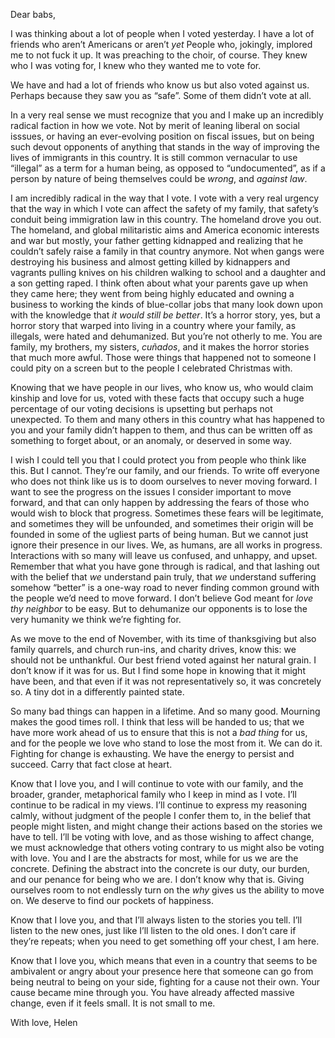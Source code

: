 Dear babs,

I was thinking about a lot of people when I voted yesterday. I have a lot of friends who aren’t Americans or aren’t _yet_ People who, jokingly, implored me to not fuck it up. It was preaching to the choir, of course. They knew who I was voting for, I knew who they wanted me to vote for.

We have and had a lot of friends who know us but also voted against us. Perhaps because they saw you as “safe”. Some of them didn’t vote at all.

In a very real sense we must recognize that you and I make up an incredibly radical faction in how we vote. Not by merit of leaning liberal on social isssues, or having an ever-evolving position on fiscal issues, but on being such devout opponents of anything that stands in the way of improving the lives of immigrants in this country. It is still common vernacular to use “illegal” as a term for a human being, as opposed to “undocumented”, as if a person by nature of being themselves could be _wrong_, and _against law_.

I am incredibly radical in the way that I vote. I vote with a very real urgency that the way in which I vote can affect the safety of my family, that safety’s conduit being immigration law in this country. The homeland drove you out. The homeland, and global militaristic aims and America economic interests and war but mostly, your father getting kidnapped and realizing that he couldn’t safely raise a family in that country anymore. Not when gangs were destroying his business and almost getting killed by kidnappers and vagrants pulling knives on his children walking to school and a daughter and a son getting raped. I think often about what your parents gave up when they came here; they went from being highly educated and owning a business to working the kinds of blue-collar jobs that many look down upon with the knowledge that _it would still be better_. It’s a horror story, yes, but a horror story that warped into living in a country where your family, as illegals, were hated and dehumanized. But you’re not otherly to me. You are family, my brothers, my sisters, _cuñados_, and it makes the horror stories that much more awful. Those were things that happened not to someone I could pity on a screen but to the people I celebrated Christmas with.

Knowing that we have people in our lives, who know us, who would claim kinship and love for us, voted with these facts that occupy such a huge percentage of our voting decisions is upsetting but perhaps not unexpected. To them and many others in this country what has happened to you and your family didn’t happen to them, and thus can be written off as something to forget about, or an anomaly, or deserved in some way. 

I wish I could tell you that I could protect you from people who think like this. But I cannot. They’re our family, and our friends. To write off everyone who does not think like us is to doom ourselves to never moving forward. I want to see the progress on the issues I consider important to move forward, and that can only happen by addressing the fears of those who would wish to block that progress. Sometimes these fears will be legitimate, and sometimes they will be unfounded, and sometimes their origin will be founded in some of the ugliest parts of being human. But we cannot just ignore their presence in our lives. We, as humans, are all works in progress. Interactions with so many will leave us confused, and unhappy, and upset. Remember that what you have gone through is radical, and that lashing out with the belief that _we_ understand pain truly, that _we_ understand suffering somehow “better” is a one-way road to never finding common ground with the people we’d need to move forward. I don’t believe God meant for _love thy neighbor_ to be easy. But to dehumanize our opponents is to lose the very humanity we think we’re fighting for.

As we move to the end of November, with its time of thanksgiving but also family quarrels, and church run-ins, and charity drives, know this: we should not be unthankful. Our best friend voted against her natural grain. I don’t know if it was for us. But I find some hope in knowing that it might have been, and that even if it was not representatively so, it was concretely so. A tiny dot in a differently painted state.

So many bad things can happen in a lifetime. And so many good. Mourning makes the good times roll. I think that less will be handed to us; that we have more work ahead of us to ensure that this is not a _bad thing_ for us, and for the people we love who stand to lose the most from it. We can do it. Fighting for change is exhausting. We have the energy to persist and succeed. Carry that fact close at heart.

Know that I love you, and I will continue to vote with our family, and the broader, grander, metaphorical family who I keep in mind as I vote. I’ll continue to be radical in my views. I’ll continue to express my reasoning calmly, without judgment of the people I confer them to, in the belief that people might listen, and might change their actions based on the stories we have to tell. I’ll be voting with love, and as those wishing to affect change, we must acknowledge that others voting contrary to us might also be voting with love. You and I are the abstracts for most, while for us we are the concrete. Defining the abstract into the concrete is our duty, our burden, and our penance for being who we are. I don’t know why that is. Giving ourselves room to not endlessly turn on the _why_ gives us the ability to move on. We deserve to find our pockets of happiness.

Know that I love you, and that I’ll always listen to the stories you tell. I’ll listen to the new ones, just like I’ll listen to the old ones. I don’t care if they’re repeats; when you need to get something off your chest, I am here.

Know that I love you, which means that even in a country that seems to be ambivalent or angry about your presence here that someone can go from being neutral to being on your side, fighting for a cause not their own. Your cause became mine through you. You have already affected massive change, even if it feels small. It is not small to me.

With love,
Helen
